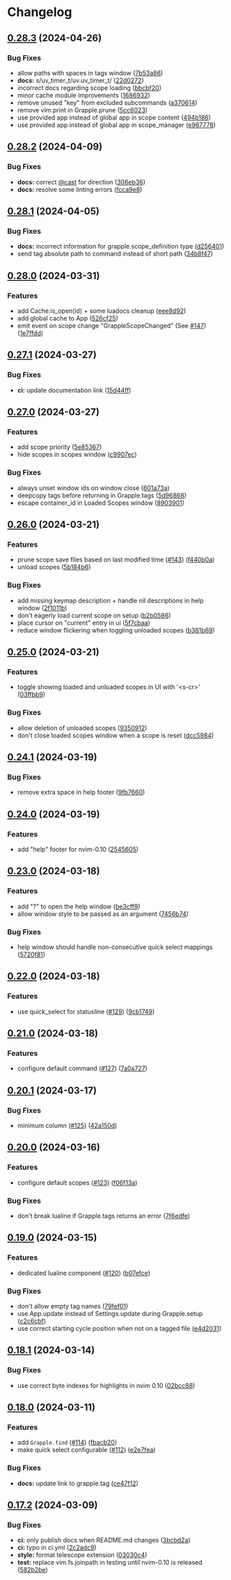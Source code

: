 # Changelog

## [0.28.3](https://github.com/cbochs/grapple.nvim/compare/v0.28.2...v0.28.3) (2024-04-26)


### Bug Fixes

* allow paths with spaces in tags window ([7b53a86](https://github.com/cbochs/grapple.nvim/commit/7b53a86ba4e0cdb6a58ff38d9d0d2e9f802e1ff9))
* **docs:** s/uv_timer_t/uv.uv_timer_t/ ([22d0272](https://github.com/cbochs/grapple.nvim/commit/22d02729333069b37d28b64174e04719b15a9e8c))
* incorrect docs regarding scope loading ([bbcbf20](https://github.com/cbochs/grapple.nvim/commit/bbcbf20b20405565558423695832addd5fac418d))
* minor cache module improvements ([1686932](https://github.com/cbochs/grapple.nvim/commit/1686932ad964bf4965b02900072cda716b0aed19))
* remove unused "key" from excluded subcommands ([a370614](https://github.com/cbochs/grapple.nvim/commit/a3706147140bcac63311ab4cdf244e7f435bb9b5))
* remove vim.print in Grapple.prune ([5cc6023](https://github.com/cbochs/grapple.nvim/commit/5cc6023febab1aebe4c02fde427fe8c4e8ce7133))
* use provided app instead of global app in scope content ([494b186](https://github.com/cbochs/grapple.nvim/commit/494b1862a841117a968cc1e243e9033ea905b193))
* use provided app instead of global app in scope_manager ([e967778](https://github.com/cbochs/grapple.nvim/commit/e967778ca5fa92c771da2f3d367d9940745ead0f))

## [0.28.2](https://github.com/cbochs/grapple.nvim/compare/v0.28.1...v0.28.2) (2024-04-09)


### Bug Fixes

* **docs:** correct [@cast](https://github.com/cast) for direction ([306eb36](https://github.com/cbochs/grapple.nvim/commit/306eb36d0bbf9e1e13cb36785dd377c90b78df77))
* **docs:** resolve some linting errors ([fcca9e8](https://github.com/cbochs/grapple.nvim/commit/fcca9e8c2a0cc8eab75fd89f49642d38d17e72db))

## [0.28.1](https://github.com/cbochs/grapple.nvim/compare/v0.28.0...v0.28.1) (2024-04-05)


### Bug Fixes

* **docs:** incorrect information for grapple.scope_definition type ([d256401](https://github.com/cbochs/grapple.nvim/commit/d256401e6850c30db96385df39f87db345e9c044))
* send tag absolute path to command instead of short path ([34b8f47](https://github.com/cbochs/grapple.nvim/commit/34b8f4728294058e9fdad116fd21f72feb66ab73))

## [0.28.0](https://github.com/cbochs/grapple.nvim/compare/v0.27.1...v0.28.0) (2024-03-31)


### Features

* add Cache:is_open(id) + some luadocs cleanup ([eee8d92](https://github.com/cbochs/grapple.nvim/commit/eee8d92e22facc4583e1431fc9de51b678e70234))
* add global cache to App ([526cf25](https://github.com/cbochs/grapple.nvim/commit/526cf25f277340c85f1992dcdfa12557fb4307c2))
* emit event on scope change "GrappleScopeChanged" (See [#147](https://github.com/cbochs/grapple.nvim/issues/147)) ([1e7ffdd](https://github.com/cbochs/grapple.nvim/commit/1e7ffdd48ed7a0e0f135c9b9684f5b74c5fbc243))

## [0.27.1](https://github.com/cbochs/grapple.nvim/compare/v0.27.0...v0.27.1) (2024-03-27)


### Bug Fixes

* **ci:** update documentation link ([15d44ff](https://github.com/cbochs/grapple.nvim/commit/15d44fff935cdf402b76a0d3fab79f3883d14f2c))

## [0.27.0](https://github.com/cbochs/grapple.nvim/compare/v0.26.0...v0.27.0) (2024-03-27)


### Features

* add scope priority ([5e85367](https://github.com/cbochs/grapple.nvim/commit/5e853679a8f5412243f30e8a49d5670535fa251b))
* hide scopes in scopes window ([c9907ec](https://github.com/cbochs/grapple.nvim/commit/c9907ec0293297eecab2a52fd3b6dcae5159f88b))


### Bug Fixes

* always unset window ids on window close ([601a73a](https://github.com/cbochs/grapple.nvim/commit/601a73a9c07a6a8c3082673785af1d84c0a7d6da))
* deepcopy tags before returning in Grapple.tags ([5d96868](https://github.com/cbochs/grapple.nvim/commit/5d96868a6e9791b7a8ee51a9eef43fc408b9650e))
* escape container_id in Loaded Scopes window ([8903901](https://github.com/cbochs/grapple.nvim/commit/89039013f6092053f1a45dd1abbc946ffc3d9f80))

## [0.26.0](https://github.com/cbochs/grapple.nvim/compare/v0.25.0...v0.26.0) (2024-03-21)


### Features

* prune scope save files based on last modified time ([#143](https://github.com/cbochs/grapple.nvim/issues/143)) ([f440b0a](https://github.com/cbochs/grapple.nvim/commit/f440b0a79e4c3cfa7e74b9bb68ca4a01621ce230))
* unload scopes ([5b184b6](https://github.com/cbochs/grapple.nvim/commit/5b184b6eea00e6c1083e74b472440b9c79e850f8))


### Bug Fixes

* add missing keymap description + handle nil descriptions in help window ([2f1011b](https://github.com/cbochs/grapple.nvim/commit/2f1011bd573c9a240e3eaed2365a8a050bdaeb5f))
* don't eagerly load current scope on setup ([b2b0586](https://github.com/cbochs/grapple.nvim/commit/b2b058606ce2ef4c9cb2ca133bb649aca648ecd1))
* place cursor on "current" entry in ui ([5f7cbaa](https://github.com/cbochs/grapple.nvim/commit/5f7cbaa65d3656ea1d18ee6dbc1781c27761158f))
* reduce window flickering when toggling unloaded scopes ([b381b69](https://github.com/cbochs/grapple.nvim/commit/b381b690fc112acb7f89573e0052ffccb2818ab7))

## [0.25.0](https://github.com/cbochs/grapple.nvim/compare/v0.24.1...v0.25.0) (2024-03-21)


### Features

* toggle showing loaded and unloaded scopes in UI with '&lt;s-cr&gt;' ([03ffbb9](https://github.com/cbochs/grapple.nvim/commit/03ffbb907adffd4d95214265ac987e312946674e))


### Bug Fixes

* allow deletion of unloaded scopes ([9350912](https://github.com/cbochs/grapple.nvim/commit/9350912b46ce0c2fc0386c82f40d71f26e6d01be))
* don't close loaded scopes window when a scope is reset ([dcc5984](https://github.com/cbochs/grapple.nvim/commit/dcc598415ce24e5faaee232c5e6a792bda7c957c))

## [0.24.1](https://github.com/cbochs/grapple.nvim/compare/v0.24.0...v0.24.1) (2024-03-19)


### Bug Fixes

* remove extra space in help footer ([9fb7660](https://github.com/cbochs/grapple.nvim/commit/9fb766082ebb908a8d89448f6aa50a593145c6a4))

## [0.24.0](https://github.com/cbochs/grapple.nvim/compare/v0.23.0...v0.24.0) (2024-03-19)


### Features

* add "help" footer for nvim-0.10 ([2545605](https://github.com/cbochs/grapple.nvim/commit/254560564779096cf646f78e585e4fd982da3924))

## [0.23.0](https://github.com/cbochs/grapple.nvim/compare/v0.22.0...v0.23.0) (2024-03-18)


### Features

* add "?" to open the help window ([be3cff9](https://github.com/cbochs/grapple.nvim/commit/be3cff9d08bb426f0c6bcf300667851f1f9bff3b))
* allow window style to be passed as an argument ([7456b74](https://github.com/cbochs/grapple.nvim/commit/7456b74db6b9474b6b2bba6b755bcb10a45c6550))


### Bug Fixes

* help window should handle non-consecutive quick select mappings ([5720f81](https://github.com/cbochs/grapple.nvim/commit/5720f81718db14a831c8b4a822c24c70d0ef8795))

## [0.22.0](https://github.com/cbochs/grapple.nvim/compare/v0.21.0...v0.22.0) (2024-03-18)


### Features

* use quick_select for statusline ([#129](https://github.com/cbochs/grapple.nvim/issues/129)) ([9cb1749](https://github.com/cbochs/grapple.nvim/commit/9cb17495546f0f7839b16f4b1e0285d893232127))

## [0.21.0](https://github.com/cbochs/grapple.nvim/compare/v0.20.1...v0.21.0) (2024-03-18)


### Features

* configure default command ([#127](https://github.com/cbochs/grapple.nvim/issues/127)) ([7a0a727](https://github.com/cbochs/grapple.nvim/commit/7a0a7273002c6ad0c02185b7d2d0f414dfdb06ad))

## [0.20.1](https://github.com/cbochs/grapple.nvim/compare/v0.20.0...v0.20.1) (2024-03-17)


### Bug Fixes

* minimum column ([#125](https://github.com/cbochs/grapple.nvim/issues/125)) ([42a150d](https://github.com/cbochs/grapple.nvim/commit/42a150d0f4674010cf7bee95bdd1648da0b1142d))

## [0.20.0](https://github.com/cbochs/grapple.nvim/compare/v0.19.0...v0.20.0) (2024-03-16)


### Features

* configure default scopes ([#123](https://github.com/cbochs/grapple.nvim/issues/123)) ([f06f13a](https://github.com/cbochs/grapple.nvim/commit/f06f13acccca7e0433dc5a259a85e39376ed2d28))


### Bug Fixes

* don't break lualine if Grapple.tags returns an error ([7f6edfe](https://github.com/cbochs/grapple.nvim/commit/7f6edfefd80fb25cbe790be1fd77d2c72045ce36))

## [0.19.0](https://github.com/cbochs/grapple.nvim/compare/v0.18.1...v0.19.0) (2024-03-15)


### Features

* dedicated lualine component ([#120](https://github.com/cbochs/grapple.nvim/issues/120)) ([b07efce](https://github.com/cbochs/grapple.nvim/commit/b07efce782ed47a20f9272598bc5a37216f33b4a))


### Bug Fixes

* don't allow empty tag names ([79fef01](https://github.com/cbochs/grapple.nvim/commit/79fef012fc2129865ac6612537835cb322ca2c74))
* use App.update instead of Settings.update during Grapple.setup ([c2c6cbf](https://github.com/cbochs/grapple.nvim/commit/c2c6cbf160cbf54e11af29eee3319162910045b6))
* use correct starting cycle position when not on a tagged file ([e4d2031](https://github.com/cbochs/grapple.nvim/commit/e4d20319d34ff717cb2bbad4556454fd477476d3))

## [0.18.1](https://github.com/cbochs/grapple.nvim/compare/v0.18.0...v0.18.1) (2024-03-14)


### Bug Fixes

* use correct byte indexes for highlights in nvim 0.10 ([02bcc88](https://github.com/cbochs/grapple.nvim/commit/02bcc8845c1b78c2f22b52798806add4973fc67a))

## [0.18.0](https://github.com/cbochs/grapple.nvim/compare/v0.17.2...v0.18.0) (2024-03-11)


### Features

* add `Grapple.find` ([#114](https://github.com/cbochs/grapple.nvim/issues/114)) ([fbacb20](https://github.com/cbochs/grapple.nvim/commit/fbacb204370594a1bc9d28677c179928adb0d834))
* make quick select configurable ([#112](https://github.com/cbochs/grapple.nvim/issues/112)) ([e2e7fea](https://github.com/cbochs/grapple.nvim/commit/e2e7feab1285e04da42f1af7d04627b5f65d0624))


### Bug Fixes

* **docs:** update link to grapple.tag ([ce47f12](https://github.com/cbochs/grapple.nvim/commit/ce47f12e47c00dd633af1168d25365bd60cb7df3))

## [0.17.2](https://github.com/cbochs/grapple.nvim/compare/v0.17.1...v0.17.2) (2024-03-09)


### Bug Fixes

* **ci:** only publish docs when README.md changes ([3bcbd2a](https://github.com/cbochs/grapple.nvim/commit/3bcbd2ae5b0a14f74271a20ad809ea27a008313a))
* **ci:** typo in ci.yml ([2c2adc9](https://github.com/cbochs/grapple.nvim/commit/2c2adc9888cb5e3d00f6e5fd67a84479ab170f67))
* **style:** format telescope extension ([03030c4](https://github.com/cbochs/grapple.nvim/commit/03030c43567672b18dadc9c053a51060a043ed7d))
* **test:** replace vim.fs.joinpath in testing until nvim-0.10 is released ([582b2be](https://github.com/cbochs/grapple.nvim/commit/582b2beb68a115bf3609beb8456777e8f0f3303d))
